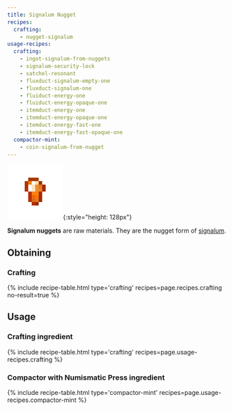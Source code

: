 ```yaml
---
title: Signalum Nugget
recipes:
  crafting:
    - nugget-signalum
usage-recipes:
  crafting:
    - ingot-signalum-from-nuggets
    - signalum-security-lock
    - satchel-resonant
    - fluxduct-signalum-empty-one
    - fluxduct-signalum-one
    - fluiduct-energy-one
    - fluiduct-energy-opaque-one
    - itemduct-energy-one
    - itemduct-energy-opaque-one
    - itemduct-energy-fast-one
    - itemduct-energy-fast-opaque-one
  compactor-mint:
    - coin-signalum-from-nugget
---
```


![Signalum nugget](/assets/images/thermal-foundation/nugget-signalum.png){:style="height: 128px"}


**Signalum nuggets** are raw materials. They are the nugget form of
[signalum](/docs/thermal-foundation/items/materials/ingots/signalum-ingot/).


Obtaining
---------

### Crafting
{% include recipe-table.html type='crafting' recipes=page.recipes.crafting no-result=true %}


Usage
-----

### Crafting ingredient
{% include recipe-table.html type='crafting' recipes=page.usage-recipes.crafting %}

### Compactor with Numismatic Press ingredient
{% include recipe-table.html type='compactor-mint' recipes=page.usage-recipes.compactor-mint %}
